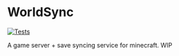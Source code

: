 # WorldSync
[![Tests](https://github.com/dvdsk/WorldSync/actions/workflows/test_linux.yml/badge.svg)](https://github.com/dvdsk/WorldSync/actions/workflows/test_linux.yml)

A game server + save syncing service for minecraft. WIP
